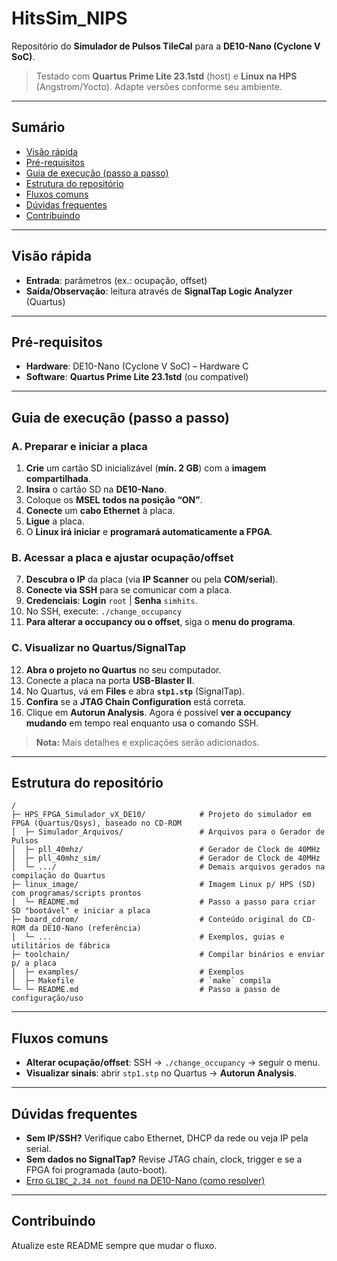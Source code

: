 # HitsSim_NIPS

Repositório do **Simulador de Pulsos TileCal** para a **DE10-Nano (Cyclone V SoC)**.

> Testado com **Quartus Prime Lite 23.1std** (host) e **Linux na HPS** (Angstrom/Yocto). Adapte versões conforme seu ambiente.

---

## Sumário
- [Visão rápida](#visão-rápida)
- [Pré-requisitos](#pré-requisitos)
- [Guia de execução (passo a passo)](#guia-de-execução-passo-a-passo)
- [Estrutura do repositório](#estrutura-do-repositório)
- [Fluxos comuns](#fluxos-comuns)
- [Dúvidas frequentes](#dúvidas-frequentes)
- [Contribuindo](#contribuindo)

---

## Visão rápida
- **Entrada**: parâmetros (ex.: ocupação, offset)   
- **Saída/Observação**: leitura através de **SignalTap Logic Analyzer** (Quartus)

---

## Pré-requisitos
- **Hardware**: DE10-Nano (Cyclone V SoC) – Hardware C 
- **Software**: **Quartus Prime Lite 23.1std** (ou compatível)

---

## Guia de execução (passo a passo)

### A. Preparar e iniciar a placa
1. **Crie** um cartão SD inicializável (**mín. 2 GB**) com a **imagem compartilhada**.  
2. **Insira** o cartão SD na **DE10-Nano**.  
3. Coloque os **MSEL** **todos na posição “ON”**.  
4. **Conecte** um **cabo Ethernet** à placa.  
5. **Ligue** a placa.  
6. O **Linux irá iniciar** e **programará automaticamente a FPGA**.

### B. Acessar a placa e ajustar ocupação/offset
7. **Descubra o IP** da placa (via **IP Scanner** ou pela **COM/serial**).  
8. **Conecte via SSH** para se comunicar com a placa.  
9. **Credenciais**: **Login** `root` | **Senha** `simhits`.  
10. No SSH, execute: `./change_occupancy`  
11. **Para alterar a occupancy ou o offset**, siga o **menu do programa**.

### C. Visualizar no Quartus/SignalTap
12. **Abra o projeto no Quartus** no seu computador.  
13. Conecte a placa na porta **USB-Blaster II**.  
14. No Quartus, vá em **Files** e abra **`stp1.stp`** (SignalTap).  
15. **Confira** se a **JTAG Chain Configuration** está correta.  
16. Clique em **Autorun Analysis**. Agora é possível **ver a occupancy mudando** em tempo real enquanto usa o comando SSH.  

> **Nota:** Mais detalhes e explicações serão adicionados.

---

## Estrutura do repositório

```
/
├─ HPS_FPGA_Simulador_vX_DE10/            # Projeto do simulador em FPGA (Quartus/Qsys), baseado no CD-ROM
│  ├─ Simulador_Arquivos/                 # Arquivos para o Gerador de Pulsos
│  ├─ pll_40mhz/                          # Gerador de Clock de 40MHz
│  ├─ pll_40mhz_sim/                      # Gerador de Clock de 40MHz
│  └─ .../                                # Demais arquivos gerados na compilação do Quartus
├─ linux_image/                           # Imagem Linux p/ HPS (SD) com programas/scripts prontos
│  └─ README.md                           # Passo a passo para criar SD "bootável" e iniciar a placa
├─ board_cdrom/                           # Conteúdo original do CD-ROM da DE10-Nano (referência)
│  └─ ...                                 # Exemplos, guias e utilitários de fábrica
├─ toolchain/                             # Compilar binários e enviar p/ a placa
│  ├─ examples/                           # Exemplos
│  ├─ Makefile                            # `make` compila
└─ └─ README.md                           # Passo a passo de configuração/uso

```

---

## Fluxos comuns
- **Alterar ocupação/offset**: SSH → `./change_occupancy` → seguir o menu.  
- **Visualizar sinais**: abrir `stp1.stp` no Quartus → **Autorun Analysis**.

---

## Dúvidas frequentes
- **Sem IP/SSH?** Verifique cabo Ethernet, DHCP da rede ou veja IP pela serial.  
- **Sem dados no SignalTap?** Revise JTAG chain, clock, trigger e se a FPGA foi programada (auto-boot).
- [Erro `GLIBC_2.34 not found` na DE10-Nano (como resolver)](docs/faq_glibc.md)


---

## Contribuindo
Atualize este README sempre que mudar o fluxo.





